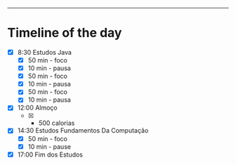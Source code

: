 ___
# Timeline of the day

- [x] 8:30 Estudos Java
	- [x] 50 min - foco
	- [x] 10 min - pausa
	- [x] 50 min - foco
	- [x] 10 min - pausa
	- [x] 50 min - foco
	- [x] 10 min - pausa
- [x] 12:00 Almoço
	- [x] + 500 calorias
- [x] 14:30 Estudos Fundamentos Da Computação
	- [x] 50 min - foco
	- [x] 10 min - pause
- [x] 17:00 Fim dos Estudos